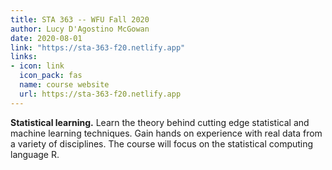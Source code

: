 ```yaml
---
title: STA 363 -- WFU Fall 2020
author: Lucy D'Agostino McGowan
date: 2020-08-01
link: "https://sta-363-f20.netlify.app"
links: 
- icon: link
  icon_pack: fas
  name: course website
  url: https://sta-363-f20.netlify.app
---
```


**Statistical learning.** Learn the theory behind cutting edge statistical and machine learning techniques. Gain hands on experience with real data from a variety of disciplines. The course will focus on the statistical computing language R.